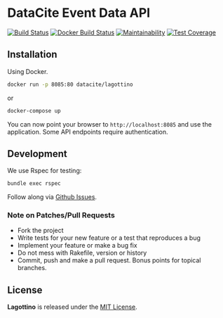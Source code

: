 # DataCite Event Data API

[![Build Status](https://travis-ci.org/datacite/lagottino.svg?branch=master)](https://travis-ci.org/datacite/lagottino) [![Docker Build Status](https://img.shields.io/docker/build/datacite/lagottino.svg)](https://hub.docker.com/r/datacite/lagottino/) [![Maintainability](https://api.codeclimate.com/v1/badges/37f15ec443bc203a406f/maintainability)](https://codeclimate.com/github/datacite/lagottino/maintainability) [![Test Coverage](https://api.codeclimate.com/v1/badges/37f15ec443bc203a406f/test_coverage)](https://codeclimate.com/github/datacite/lagottino/test_coverage)
## Installation

Using Docker.

```bash
docker run -p 8085:80 datacite/lagottino
```

or

```bash
docker-compose up
```

You can now point your browser to `http://localhost:8085` and use the application. Some API endpoints require authentication.

## Development

We use Rspec for testing:

```bash
bundle exec rspec
```

Follow along via [Github Issues](https://github.com/datacite/lagottino/issues).

### Note on Patches/Pull Requests

* Fork the project
* Write tests for your new feature or a test that reproduces a bug
* Implement your feature or make a bug fix
* Do not mess with Rakefile, version or history
* Commit, push and make a pull request. Bonus points for topical branches.

## License

**Lagottino** is released under the [MIT License](https://github.com/datacite/lagottino/blob/master/LICENSE).


